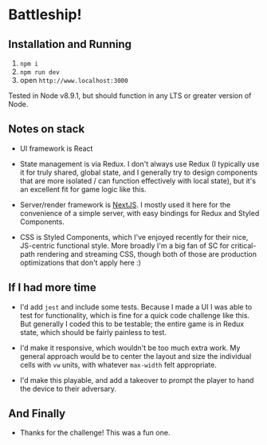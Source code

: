 # Battleship!

## Installation and Running

1.  `npm i`
2.  `npm run dev`
3.  open `http://www.localhost:3000`

Tested in Node v8.9.1, but should function in any LTS or greater version of Node.

## Notes on stack

- UI framework is React

- State management is via Redux. I don't always use Redux (I typically use it for truly shared, global state, and I generally try to design components that are more isolated / can function effectively with local state), but it's an excellent fit for game logic like this.

- Server/render framework is [NextJS](https://github.com/zeit/next.js). I mostly used it here for the convenience of a simple server, with easy bindings for Redux and Styled Components.

- CSS is Styled Components, which I've enjoyed recently for their nice, JS-centric functional style. More broadly I'm a big fan of SC for critical-path rendering and streaming CSS, though both of those are production optimizations that don't apply here :)

## If I had more time

- I'd add `jest` and include some tests. Because I made a UI I was able to test for functionality, which is fine for a quick code challenge like this. But generally I coded this to be testable; the entire game is in Redux state, which should be fairly painless to test.

- I'd make it responsive, which wouldn't be too much extra work. My general approach would be to center the layout and size the individual cells with `vw` units, with whatever `max-width` felt appropriate.

- I'd make this playable, and add a takeover to prompt the player to hand the device to their adversary.

## And Finally

- Thanks for the challenge! This was a fun one.
